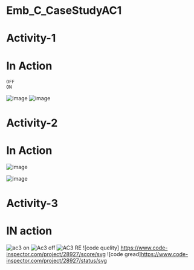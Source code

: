 # Emb_C_CaseStudyAC1
# Activity-1
#  In Action 
    OFF                                                                    ON                                          
  ![image](https://user-images.githubusercontent.com/83109335/133590137-1ceff204-0ae3-4201-8447-ae122f9fcdb2.png) 
                                  ![image](https://user-images.githubusercontent.com/83109335/133590374-e33a121b-dafe-4d52-9043-99a04a1a9ce5.png)
    
# Activity-2
# In Action
                                                                                                  
   ![image](https://user-images.githubusercontent.com/83109335/133592088-f40461d0-6b6a-42ba-ae99-f254a5a9f77b.png)  
   
   ![image](https://user-images.githubusercontent.com/83109335/133592245-0ac2f619-1e9d-425a-8ffe-6f989013c915.png)
# Activity-3
# IN action
 ![ac3 on](https://user-images.githubusercontent.com/83109335/133661728-ef7dac74-0976-4223-a29b-7ad8a7f43e51.png)
![Ac3 off](https://user-images.githubusercontent.com/83109335/133661833-30551146-47c9-410b-b133-b738878a1b6c.png)
![AC3 RE](https://user-images.githubusercontent.com/83109335/133661848-4b269e8b-0298-4964-8268-6aa02b9fbe0b.png)
![code quelity] https://www.code-inspector.com/project/28927/score/svg
![code gread]https://www.code-inspector.com/project/28927/status/svg
  

